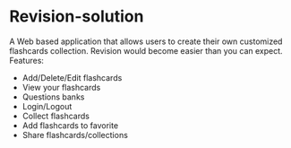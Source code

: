 # Revision-solution
A Web based application that allows users to create their own customized flashcards collection. Revision would become easier than you can expect.
Features:
+ Add/Delete/Edit flashcards
+ View your flashcards
+ Questions banks
+ Login/Logout
+ Collect flashcards
+ Add flashcards to favorite
+ Share flashcards/collections
